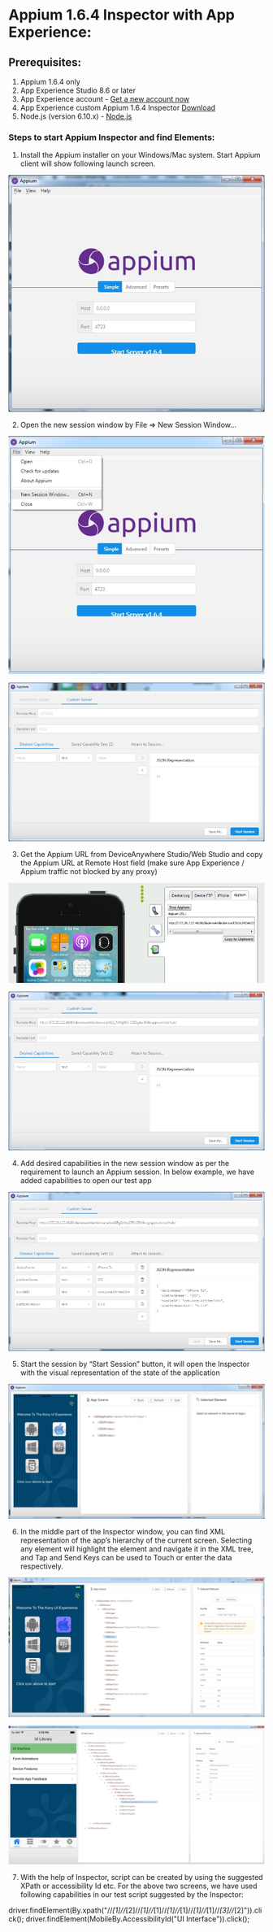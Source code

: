 # Appium 1.6.4 Inspector with App Experience:

## Prerequisites:
1. Appium 1.6.4 only
2. App Experience Studio 8.6 or later
3. App Experience account - [Get a new account now](http://www.keynote.com/solutions/testing/microsoft-visual-studio-team-foundation-server-integration)
4. App Experience custom Appium 1.6.4 Inspector [Download](https://sigoscloud-my.sharepoint.com/personal/moorthi_subramani_sigos_com/Documents/Forms/All.aspx?slrid=4fd5379e-9042-4000-aa79-74ffbcf67741&RootFolder=%2Fpersonal%2Fmoorthi_subramani_sigos_com%2FDocuments%2FAppiumDesktop&FolderCTID=0x0120002F200F5631F71B4681B71D8A06976BEF)
5. Node.js (version 6.10.x) - [Node.js](https://nodejs.org/en/)

### Steps to start Appium Inspector and find Elements:

1)	Install the Appium installer on your Windows/Mac system. Start Appium client will show following launch screen.


![Image1](https://github.com/sigosmobiletesting/Documents/blob/master/Images/Appium1.jpg)


2)	Open the new session window by File => New Session Window…


![Image2](https://github.com/sigosmobiletesting/Documents/blob/master/Images/Appium2.jpg)

![Image3](https://github.com/sigosmobiletesting/Documents/blob/master/Images/Appium3.jpg)


3)	Get the Appium URL from DeviceAnywhere Studio/Web Studio and copy the Appium URL at Remote Host field (make sure App Experience / Appium traffic not blocked by any proxy)


![Image4](https://github.com/sigosmobiletesting/Documents/blob/master/Images/Appium4.jpg)

![Image5](https://github.com/sigosmobiletesting/Documents/blob/master/Images/Appium5.jpg)


4)	Add desired capabilities in the new session window as per the requirement to launch an Appium session. In below example, we have added capabilities to open our test app


![Image6](https://github.com/sigosmobiletesting/Documents/blob/master/Images/Appium6.jpg)


5)	Start the session by “Start Session” button, it will open the Inspector with the visual representation of the state of the application

![Image7](https://github.com/sigosmobiletesting/Documents/blob/master/Images/Appium7.jpg)


6)	In the middle part of the Inspector window, you can find XML representation of the app’s hierarchy of the current screen. Selecting any element will highlight the element and navigate it in the XML tree, and Tap and Send Keys can be used to Touch or enter the data respectively.


![Image8](https://github.com/sigosmobiletesting/Documents/blob/master/Images/Appium8.jpg)

![Image](https://github.com/sigosmobiletesting/Documents/blob/master/Images/Appium9.jpg)


7)	With the help of Inspector, script can be created by using the suggested XPath or accessibility Id etc. For the above two screens, we have used following capabilities in our test script suggested by the Inspector:

driver.findElement(By.xpath("//*[1]//*[2]//*[1]//*[1]//*[1]//*[1]//*[1]//*[1]//*[3]//*[2]")).click();
driver.findElement(MobileBy.AccessibilityId("UI Interface")).click();
